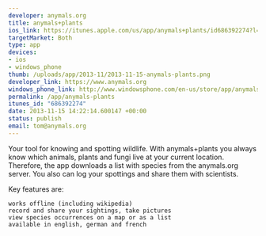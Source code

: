 ```yaml
--- 
developer: anymals.org
title: anymals+plants
ios_link: https://itunes.apple.com/us/app/anymals+plants/id686392274?l=de&ls=1%26mt=8
targetMarket: Both
type: app
devices: 
- ios
- windows_phone
thumb: /uploads/app/2013-11/2013-11-15-anymals-plants.png
developer_link: https://www.anymals.org
windows_phone_link: http://www.windowsphone.com/en-us/store/app/anymals-plants/b42062ce-fe9d-46a0-88ce-ff8294c3b01d
permalink: /app/anymals-plants
itunes_id: "686392274"
date: 2013-11-15 14:22:14.600147 +00:00
status: publish
email: tom@anymals.org
---
```


Your tool for knowing and spotting wildlife. With anymals+plants you always know which animals, plants and fungi live at your current location. Therefore, the app downloads a list with species from the anymals.org server. You also can log your spottings and share them with scientists.

Key features are:

    works offline (including wikipedia)
    record and share your sightings, take pictures
    view species occurrences on a map or as a list
    available in english, german and french

